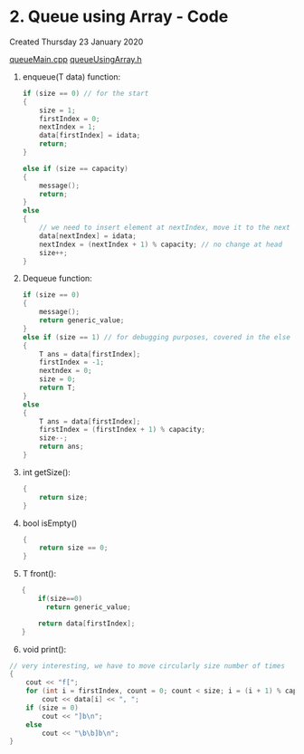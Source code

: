 # 2. Queue using Array - Code
Created Thursday 23 January 2020

[queueMain.cpp](2._Queue_using_Array_-_Code/queueMain.cpp)
[queueUsingArray.h](2._Queue_using_Array_-_Code/queueUsingArray.h)

1. enqueue(T data) function:
   ```cpp
   if (size == 0) // for the start
   {
       size = 1;
       firstIndex = 0;
       nextIndex = 1;
       data[firstIndex] = idata;
       return;
   }

   else if (size == capacity)
   {
       message();
       return;
   }
   else
   {
       // we need to insert element at nextIndex, move it to the next circularly
       data[nextIndex] = idata;
       nextIndex = (nextIndex + 1) % capacity; // no change at head
       size++;
   }
   ```
2. Dequeue function:
   ```cpp
   if (size == 0)
   {
       message();
       return generic_value;
   }
   else if (size == 1) // for debugging purposes, covered in the else case too
   {
       T ans = data[firstIndex];
       firstIndex = -1;
       nextndex = 0;
       size = 0;
       return T;
   }
   else
   {
       T ans = data[firstIndex];
       firstIndex = (firstIndex + 1) % capacity;
       size--;
       return ans;
   }
   ```
3. int getSize():
   ```cpp
   {
       return size;
   }
   ```
4. bool isEmpty()
   ```cpp
   {
       return size == 0;
   }
   ```
5. T front():
```cpp
   {
       if(size==0)
         return generic_value;

       return data[firstIndex];
   }
```
6. void print():
```cpp
// very interesting, we have to move circularly size number of times
{
    cout << "f[";
    for (int i = firstIndex, count = 0; count < size; i = (i + 1) % capacity)
        cout << data[i] << ", ";
    if (size = 0)
        cout << "]b\n";
    else
        cout << "\b\b]b\n";
}
```
